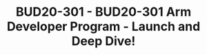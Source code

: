 ---
categories:
- BUD20
image:
  featured: 'true'
  path: https://static.linaro.org/connect/bud20/images/BUD20-301.png
session_id: BUD20-301
session_speakers:
- speaker_bio: Studied Electrical Engineer who is passionate about building communities,
    STEM Eduction, Solar (and other renewable) energy, Open Source and blockchain.
    Currently employed by Arm as the Ecosystem Developer Evangelist for the Infrastructure
    Line of Business. He also sits on the Electrical Engineering Alumni Board of Directors
    as VP External. Loves public speaking, even though it still makes him nervous...
    every time.
  speaker_company: Arm
  speaker_image: ''
  speaker_name: Robert Wolff
  speaker_position: Manager, Ecosystem Developer Evangelist
  speaker_role: attendee, speaker
session_track: Arm on Arm
tag: session
tags: Arm on Arm
title: BUD20-301 - BUD20-301 Arm Developer Program - Launch and Deep Dive!
---
